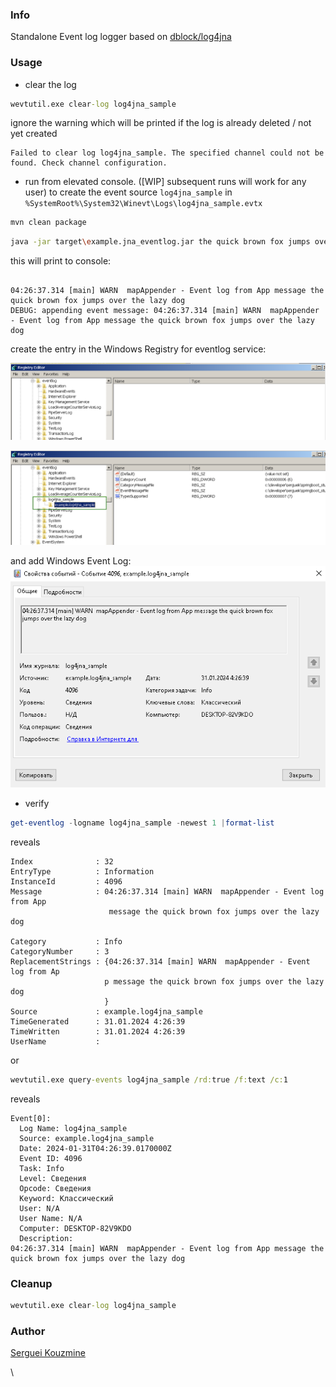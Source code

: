 ﻿### Info

Standalone Event log logger based on [dblock/log4jna](https://github.com/dblock/log4jna)

### Usage

* clear the log
```cmd
wevtutil.exe clear-log log4jna_sample
```
ignore the warning which will be printed if the log is already deleted / not yet created

```text
Failed to clear log log4jna_sample. The specified channel could not be found. Check channel configuration.
```

* run from elevated console. ([WIP] subsequent runs will work for any user)
to create the event source `log4jna_sample` in  `%SystemRoot%\System32\Winevt\Logs\log4jna_sample.evtx`
```sh
mvn clean package
```
```sh
java -jar target\example.jna_eventlog.jar the quick brown fox jumps over the lazy dog
```

this will print to console:
```text

04:26:37.314 [main] WARN  mapAppender - Event log from App message the quick brown fox jumps over the lazy dog
DEBUG: appending event message: 04:26:37.314 [main] WARN  mapAppender - Event log from App message the quick brown fox jumps over the lazy dog
```
create the entry in the Windows Registry for eventlog service:

![Event log Config Before](https://github.com/sergueik/springboot_study/blob/master/basic-jna-eventlog/screenshots/capture-eventlog-config-before.png)

![Event log Config After](https://github.com/sergueik/springboot_study/blob/master/basic-jna-eventlog/screenshots/capture-eventlog-config-after.png)


and add Windows Event Log:
![Event log Message](https://github.com/sergueik/springboot_study/blob/master/basic-jna-eventlog/screenshots/capture-message.png)

* verify

```powershell
get-eventlog -logname log4jna_sample -newest 1 |format-list
```
reveals
```text
Index              : 32
EntryType          : Information
InstanceId         : 4096
Message            : 04:26:37.314 [main] WARN  mapAppender - Event log from App
                      message the quick brown fox jumps over the lazy dog

Category           : Info
CategoryNumber     : 3
ReplacementStrings : {04:26:37.314 [main] WARN  mapAppender - Event log from Ap
                     p message the quick brown fox jumps over the lazy dog
                     }
Source             : example.log4jna_sample
TimeGenerated      : 31.01.2024 4:26:39
TimeWritten        : 31.01.2024 4:26:39
UserName           :
```

or  
```cmd
wevtutil.exe query-events log4jna_sample /rd:true /f:text /c:1
```
reveals
```text
Event[0]:
  Log Name: log4jna_sample
  Source: example.log4jna_sample
  Date: 2024-01-31T04:26:39.0170000Z
  Event ID: 4096
  Task: Info
  Level: Сведения
  Opcode: Сведения
  Keyword: Классический
  User: N/A
  User Name: N/A
  Computer: DESKTOP-82V9KDO
  Description:
04:26:37.314 [main] WARN  mapAppender - Event log from App message the quick brown fox jumps over the lazy dog
```
### Cleanup
```cmd
wevtutil.exe clear-log log4jna_sample
```
### Author
[Serguei Kouzmine](kouzmine_serguei@yahoo.com)



\